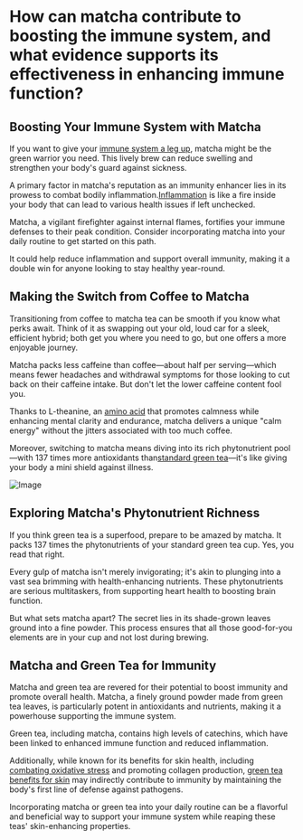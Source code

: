 # How can matcha contribute to boosting the immune system, and what evidence supports its effectiveness in enhancing immune function?

## **Boosting Your Immune System with Matcha**

If you want to give your [immune system a leg up](https://www.drberg.com/blog/make-your-immune-system-bulletproof-now), matcha might be the green warrior you need. This lively brew can reduce swelling and strengthen your body's guard against sickness.

A primary factor in matcha's reputation as an immunity enhancer lies in its prowess to combat bodily inflammation.[Inflammation](https://www.drberg.com/blog/the-inflammation-factor-in-common-diseases) is like a fire inside your body that can lead to various health issues if left unchecked.

Matcha, a vigilant firefighter against internal flames, fortifies your immune defenses to their peak condition. Consider incorporating matcha into your daily routine to get started on this path.

It could help reduce inflammation and support overall immunity, making it a double win for anyone looking to stay healthy year-round.

## **Making the Switch from Coffee to Matcha**

Transitioning from coffee to matcha tea can be smooth if you know what perks await. Think of it as swapping out your old, loud car for a sleek, efficient hybrid; both get you where you need to go, but one offers a more enjoyable journey.

Matcha packs less caffeine than coffee—about half per serving—which means fewer headaches and withdrawal symptoms for those looking to cut back on their caffeine intake. But don't let the lower caffeine content fool you.

Thanks to L-theanine, an [amino acid](https://www.drberg.com/blog/what-is-an-amino-acid) that promotes calmness while enhancing mental clarity and endurance, matcha delivers a unique "calm energy" without the jitters associated with too much coffee.

Moreover, switching to matcha means diving into its rich phytonutrient pool—with 137 times more antioxidants than[standard green tea](https://www.drberg.com/blog/the-amazing-health-benefits-of-green-tea)—it's like giving your body a mini shield against illness.

![Image](https://drberg-dam.imgix.net/video-thumbnails/894d4ac0-a80b-41ab-a9f2-8f6c2a337df2.jpg?w=992&auto=compress,format)

## **Exploring Matcha's Phytonutrient Richness**

If you think green tea is a superfood, prepare to be amazed by matcha. It packs 137 times the phytonutrients of your standard green tea cup. Yes, you read that right.

Every gulp of matcha isn't merely invigorating; it's akin to plunging into a vast sea brimming with health-enhancing nutrients. These phytonutrients are serious multitaskers, from supporting heart health to boosting brain function.

But what sets matcha apart? The secret lies in its shade-grown leaves ground into a fine powder. This process ensures that all those good-for-you elements are in your cup and not lost during brewing.

## **Matcha and Green Tea for Immunity**

Matcha and green tea are revered for their potential to boost immunity and promote overall health. Matcha, a finely ground powder made from green tea leaves, is particularly potent in antioxidants and nutrients, making it a powerhouse supporting the immune system.

Green tea, including matcha, contains high levels of catechins, which have been linked to enhanced immune function and reduced inflammation.

Additionally, while known for its benefits for skin health, including [combating oxidative stress](https://www.drberg.com/blog/oxidative-stress-immune-system-and-viral-infection) and promoting collagen production, [green tea benefits for skin](https://www.drberg.com/blog/drink-green-tea-for-your-skin) may indirectly contribute to immunity by maintaining the body's first line of defense against pathogens.

Incorporating matcha or green tea into your daily routine can be a flavorful and beneficial way to support your immune system while reaping these teas' skin-enhancing properties.